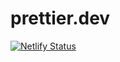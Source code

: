 # prettier.dev

[![Netlify Status](https://api.netlify.com/api/v1/badges/cae20492-db90-4aa2-bec2-fb952d353a4f/deploy-status)](https://app.netlify.com/sites/wonderful-bhabha-b77ee6/deploys)
